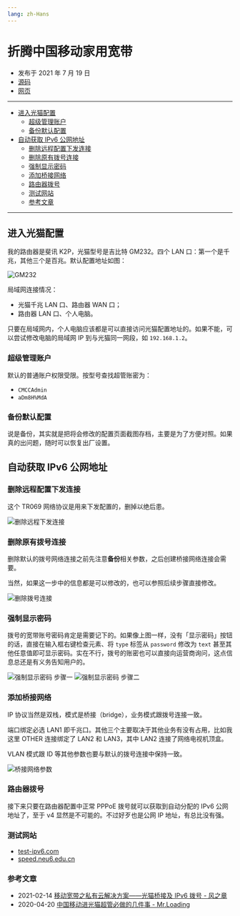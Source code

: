 ```yaml
---
lang: zh-Hans
---
```


# 折腾中国移动家用宽带

- 发布于 2021 年 7 月 19 日
- [源码][source]
- [网页][page]

[source]: https://raw.githubusercontent.com/liolok/liolok.com/master/zhs/customize-china-mobile-home-broadband/index.md
[page]: https://liolok.com/zhs/customize-china-mobile-home-broadband/

---

- [进入光猫配置](#进入光猫配置)
  - [超级管理账户](#超级管理账户)
  - [备份默认配置](#备份默认配置)
- [自动获取 IPv6 公网地址](#自动获取-ipv6-公网地址)
  - [删除远程配置下发连接](#删除远程配置下发连接)
  - [删除原有拨号连接](#删除原有拨号连接)
  - [强制显示密码](#强制显示密码)
  - [添加桥接网络](#添加桥接网络)
  - [路由器拨号](#路由器拨号)
  - [测试网站](#测试网站)
  - [参考文章](#参考文章)

---

## 进入光猫配置

我的路由器是斐讯 K2P，光猫型号是吉比特 GM232。四个 LAN 口：第一个是千兆，其他三个是百兆。默认配置地址如图：

![GM232](gm232/config-address.webp "GM232 默认配置地址")

局域网连接情况：

- 光猫千兆 LAN 口、路由器 WAN 口；
- 路由器 LAN 口、个人电脑。

只要在局域网内，个人电脑应该都是可以直接访问光猫配置地址的。如果不能，可以尝试修改电脑的局域网 IP 到与光猫同一网段，如 `192.168.1.2`。

### 超级管理账户

默认的普通账户权限受限。按型号查找超管账密为：

- `CMCCAdmin`
- `aDm8H%MdA`

### 备份默认配置

说是备份，其实就是把将会修改的配置页面截图存档，主要是为了方便对照。如果真的出问题，随时可以恢复出厂设置。

## 自动获取 IPv6 公网地址

### 删除远程配置下发连接

这个 TR069 网络协议是用来下发配置的，删掉以绝后患。

![删除远程下发连接](gm232/1-tr069.webp)

### 删除原有拨号连接

删除默认的拨号网络连接之前先注意**备份**相关参数，之后创建桥接网络连接会需要。

当然，如果这一步中的信息都是可以修改的，也可以参照后续步骤直接修改。

![删除拨号连接](gm232/2-internet.webp)

### 强制显示密码

拨号的宽带账号密码肯定是需要记下的。如果像上图一样，没有「显示密码」按钮的话，直接在输入框右键检查元素、将 `type` 标签从 `password` 修改为 `text` 甚至其他任意值即可显示密码。实在不行，拨号的账密也可以直接向运营商询问，这点信息总还是有义务告知用户的。

![强制显示密码 步骤一](gm232/force-show-password-1.webp "强制显示密码 一")
![强制显示密码 步骤二](gm232/force-show-password-2.webp "强制显示密码 二")

### 添加桥接网络

IP 协议当然是双栈，模式是桥接（bridge），业务模式跟拨号连接一致。

端口绑定必选 LAN1 即千兆口。其他三个主要取决于其他业务有没有占用，比如我这里 OTHER 连接绑定了 LAN2 和 LAN3，其中 LAN2 连接了网络电视机顶盒。

VLAN 模式跟 ID 等其他参数也要与默认的拨号连接中保持一致。

![桥接网络参数](gm232/new-bridge-network.webp)

### 路由器拨号

接下来只要在路由器配置中正常 PPPoE 拨号就可以获取到自动分配的 IPv6 公网地址了，至于 v4 显然是不可能的。不过好歹也是公网 IP 地址，有总比没有强。

### 测试网站

- [test-ipv6.com](https://test-ipv6.com/ "IPv6 连接测试")
- [speed.neu6.edu.cn](https://speed.neu6.edu.cn/ "东北大学网络测速")

### 参考文章

- 2021-02-14 [移动宽带之私有云解决方案——光猫桥接及 IPv6 拨号 - 风之章](https://post.smzdm.com/p/aqxpwx3v/)
- 2020-04-20 [中国移动进光猫超管必做的几件事 - Mr.Loading](https://www.iamydp.cn/archives/60.html)
